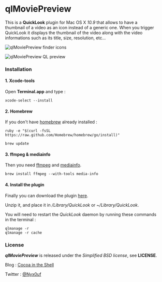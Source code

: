 # qlMoviePreview

This is a **QuickLook** plugin for Mac OS X *10.9* that allows to have a thumbnail of a video as an icon instead of a generic one. When you trigger QuickLook it displays the thumbnail of the video along with the video informations such as its title, size, resolution, etc...

![qlMoviePreview finder icons](http://static.whine.fr/images/2014/qlmoviepreview1.jpg)

![qlMoviePreview QL preview](http://static.whine.fr/images/2014/qlmoviepreview3.jpg)


### Installation

#### 1. Xcode-tools

Open **Terminal.app** and type :

	xcode-select --install


#### 2. Homebrew

If you don't have [homebrew](http://brew.sh "homebrew website") already installed :

	ruby -e "$(curl -fsSL https://raw.github.com/Homebrew/homebrew/go/install)"

	brew update


#### 3. ffmpeg & mediainfo

Then you need [ffmpeg](https://www.ffmpeg.org/ "ffmpeg website") and [mediainfo](http://mediaarea.net/en/MediaInfo "mediainfo website").

	brew install ffmpeg --with-tools media-info


#### 4. Install the plugin

Finally you can download the plugin [here](http://repo.whine.fr/qlmoviepreview.qlgenerator-10.9.zip "qlmoviepreview.qlgenerator-10.9.zip").

Unzip it, and place it in */Library/QuickLook* or *~/Library/QuickLook*.

You will need to restart the *QuickLook* daemon by running these commands in the terminal :

	qlmanage -r
	qlmanage -r cache


### License

***qlMoviePreview*** is released under the *Simplified BSD license*, see **LICENSE**.

Blog : [Cocoa in the Shell](http://www.cocoaintheshell.com "Cocoa in the Shell")

Twitter : [@Nyx0uf](https://twitter.com/Nyx0uf "Nyx0uf on Twitter")
